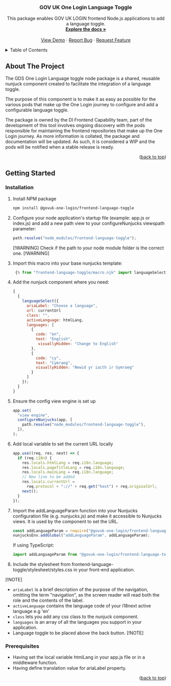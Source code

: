 <!-- Improved compatibility of back to top link: See: https://github.com/othneildrew/Best-README-Template/pull/73 -->

<a name="readme-top"></a>

<!-- PROJECT LOGO -->
<br />
<div align="center">
  
<h3 align="center">GOV UK One Login Language Toggle</h3>
  <p align="center">
    This package enables GOV UK LOGIN frontend Node.js applications to add a language toggle.
    <br />
    <a href=""><strong>Explore the docs »</strong></a>
    <br />
    <br />
    <a href="https://github.com/govuk-one-login/di-fec-ga4-demo">View Demo</a>
    ·
    <a href="https://github.com/govuk-one-login/di-fec-ga4-demo/issues">Report Bug</a>
    ·
    <a href="https://github.com/govuk-one-login/di-fec-ga4-demo/issues">Request Feature</a>
  </p>
</div>

<!-- TABLE OF CONTENTS -->
<details>
  <summary>Table of Contents</summary>
  <ol>
    <li>
      <a href="#about-the-project">About The Project</a>
    </li>
    <li>
      <a href="#getting-started">Getting Started</a>
      <ul>
        <li><a href="#installation">Installation</a></li>
        <li><a href="#prerequisites">Prerequisites</a></li>
      </ul>
    </li>
  </ol>
</details>

<!-- ABOUT THE PROJECT -->

## About The Project

The GDS One Login Language toggle node package is a shared, reusable nunjuck component created to facilitate the integration of a language toggle.

The purpose of this component is to make it as easy as possible for the various pods that make up the One Login journey to configure and add a configurable language toggle.

The package is owned by the DI Frontend Capability team, part of the development of this tool involves ongoing discovery with the pods responsible for maintaining the frontend repositories that make up the One Login journey. As more information is collated, the package and documentation will be updated. As such, it is considered a WIP and the pods will be notified when a stable release is ready.

<p align="right">(<a href="#readme-top">back to top</a>)</p>

<!-- GETTING STARTED -->

## Getting Started

### Installation

1. Install NPM package
   ```sh
   npm install @govuk-one-login/frontend-language-toggle
   ```
2. Configure your node application's startup file (example: app.js or index.js) and add a new path view to your configureNunjucks viewspath parameter:

   ```js
   path.resolve("node_modules/frontend-language-toggle");
   ```

   [!WARNING] Check if the path to your node module folder is the correct one. [!WARNING]

3. Import this macro into your base nunjucks template:

   ```js
    {% from "frontend-language-toggle/macro.njk" import languageSelect %}
   ```

4. Add the nunjuck component where you need:

   ```js
   {
     {
       languageSelect({
         ariaLabel: "Choose a language",
         url: currentUrl
         class: "",
         activeLanguage: htmlLang,
         languages: [
           {
             code: "en",
             text: "English",
              visuallyHidden: "Change to English"
           },
           {
             code: "cy",
             text: "Cymraeg",
             visuallyHidden: "Newid yr iaith ir Gymraeg"
           }
         ]
       });
     }
   }
   ```

5. Ensure the config view engine is set up

   ```js
   app.set(
     "view engine",
     configureNunjucks(app, [
       path.resolve("node_modules/frontend-language-toggle"),
     ]),
   );
   ```

6. Add local variable to set the current URL locally

   ```js
   app.use((req, res, next) => {
     if (req.i18n) {
       res.locals.htmlLang = req.i18n.language;
       res.locals.pageTitleLang = req.i18n.language;
       res.locals.mainLang = req.i18n.language;
       // New line to be added
       res.locals.currentUrl =
         req.protocol + "://" + req.get("host") + req.originalUrl;
       next();
     }
   });
   ```

7. Import the addLanguageParam function into your Nunjucks configuration file (e.g. nunjucks.js) and make it accessible to Nunjucks views. It is used by the component to set the URL.

   ```js
   const addLanguageParam = require("@govuk-one-login/frontend-language-toggle/build/cjs/language-param-setter.cjs");
   nunjucksEnv.addGlobal("addLanguageParam", addLanguageParam);
   ```

   If using TypeScript:

   ```js
   import addLanguageParam from "@govuk-one-login/frontend-language-toggle/build/esm/language-param-setter";
   ```

8. Include the stylesheet from frontend-language-toggle/stylesheet/styles.css in your front-end application.

[!NOTE]

- `ariaLabel` is a brief description of the purpose of the navigation, omitting the term "navigation", as the screen reader will read both the role and the contents of the label.
- `activeLanguage` contains the language code of your i18next active language e.g 'en'
- `class` lets you add any css class to the nunjuck component.
- `languages` is an array of all the languages you support in your application.
- Language toggle to be placed above the back button.
  [!NOTE]

### Prerequisites

- Having set the local variable htmlLang in your app.js file or in a middleware function.
- Having define translation value for ariaLabel property.

<p align="right">(<a href="#readme-top">back to top</a>)</p>